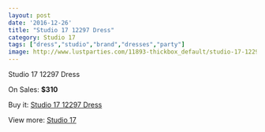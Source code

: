 ```yaml
---
layout: post
date: '2016-12-26'
title: "Studio 17 12297 Dress"
category: Studio 17
tags: ["dress","studio","brand","dresses","party"]
image: http://www.lustparties.com/11893-thickbox_default/studio-17-12297-dress.jpg
---
```

Studio 17 12297 Dress

On Sales: **$310**
<a href="https://www.lustparties.com/en/studio-17/4309-studio-17-12297-dress.html"><amp-img layout="responsive" width="600" height="600" src="//www.lustparties.com/11893-thickbox_default/studio-17-12297-dress.jpg" alt="Studio 17 12297 Dress 0" /></a>
<a href="https://www.lustparties.com/en/studio-17/4309-studio-17-12297-dress.html"><amp-img layout="responsive" width="600" height="600" src="//www.lustparties.com/11894-thickbox_default/studio-17-12297-dress.jpg" alt="Studio 17 12297 Dress 1" /></a>

Buy it: [Studio 17 12297 Dress](https://www.lustparties.com/en/studio-17/4309-studio-17-12297-dress.html "Studio 17 12297 Dress")

View more: [Studio 17](https://www.lustparties.com/en/22-studio-17 "Studio 17")
